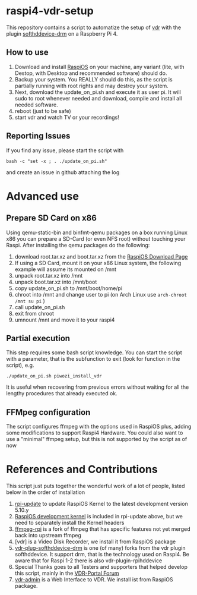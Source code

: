 # raspi4-vdr-setup
This repository contains a script to automatize the setup of
[vdr](http://www.tvdr.de)
with the plugin
[softhddevice-drm](https://github.com/zillevdr/vdr-plugin-softhddevice-drm)
on a Raspberry Pi 4.
## How to use
1. Download and install
[RaspiOS](https://www.raspberrypi.org/software/operating-systems/#raspberry-pi-os-32-bit)
on your machine, any variant (lite, with Destop, with Desktop and recommended software) should do.
1. Backup your system. You REALLY should do this, as the script is partially running with root rights and may destroy your system.
1. Next, download the update_on_pi.sh and execute it as user pi. It will sudo to root whenever needed and download, compile and install all needed software.
1. reboot (just to be safe)
1. start vdr and watch TV or your recordings!
## Reporting Issues
If you find any issue, please start the script with
```
bash -c "set -x ; . ./update_on_pi.sh"
```
and create an issue in github attaching the log
# Advanced use
## Prepare SD Card on x86
Using qemu-static-bin and binfmt-qemu packages on a box running Linux x86 you can prepare a SD-Card (or even  NFS root) without touching your Raspi.
After installing the qemu packages do the following:
1. download root.tar.xz and boot.tar.xz from the [RaspiOS Download Page](https://www.raspberrypi.org/software/operating-systems/#raspberry-pi-os-32-bit)
1. If using a SD Card, mount it on your x86 Linux system, the following example will assume its mounted on /mnt
1. unpack root.tar.xz into /mnt
1. unpack boot.tar.xz into /mnt/boot
1. copy update_on_pi.sh to /mnt/boot/home/pi
1. chroot into /mnt and change user to pi (on Arch Linux use `arch-chroot /mnt su pi` )
1. call update_on_pi.sh
1. exit from chroot
1. umnount /mnt and move it to your raspi4
## Partial execution
This step requires some bash script knowledge.
You can start the script with a parameter, that is the subfunction to exit (look for function in the script), e.g.
```
./update_on_pi.sh piwozi_install_vdr
```
It is useful when recovering from previous errors without waiting for all the lengthy procedures that already executed ok.
## FFMpeg configuration
The script configures ffmpeg with the options used in RaspiOS plus, adding some modifications to support Raspi4 Hardware. You could also want to use a "minimal" ffmpeg setup, but this is not supported by the script as of now
# References and Contributions
This script just puts together the wonderful work of a lot of people, listed below in the order of installation
1. [rpi-update](https://github.com/Hexxeh/rpi-update)
to update RaspiOS Kernel to the latest development version 5.10.y
1. [RaspiOS development kernel](https://github.com/raspberrypi/linux)
is included in rpi-update above, but we need to separately install the Kernel headers
1. [ffmpeg-rpi](https://github.com/jc-kynesim/rpi-ffmpeg)
is a fork of ffmpeg that has specific features not yet merged back into upstream ffmpeg
1. [vdr] is a Video Disk Recorder, we install it from RaspiOS package
1. [vdr-plug-softhddevice-drm](https://github.com/zillevdr/vdr-plugin-softhddevice-drm) is one (of many) forks from the vdr plugin softhddevice. It support drm, that is the technology used on Raspi4. Be aware that for Raspi 1-2 there is also vdr-plugin-rpihddevice
1. Special Thanks goes to all Testers and supporters that helped develop this script, mainly in the
[VDR-Portal Forum](https://www.vdr-portal.de/forum/index.php?thread/132858-raspberry-pi-4b-unterstützung)
1. [vdr-admin](http://andreas.vdr-developer.org) is a Web Interface to VDR. We install ist from RaspiOS package.
